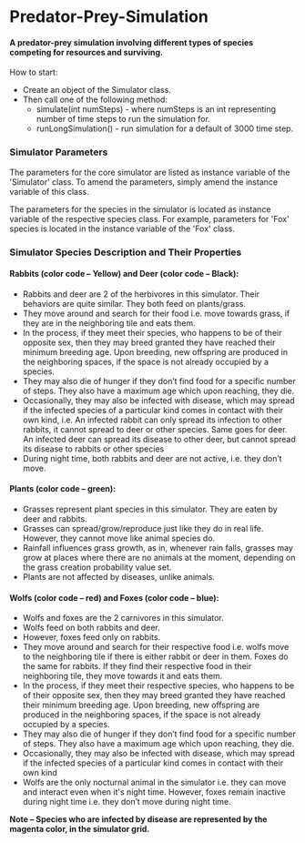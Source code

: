# Predator-Prey-Simulation
#### A predator-prey simulation involving different types of species competing for resources and surviving.

How to start:
- Create an object of the Simulator class.
- Then call one of the following method:
  - simulate(int numSteps) - where numSteps is an int representing number of time steps to run the simulation for.
  - runLongSimulation() - run simulation for a default of 3000 time step.
 
### Simulator Parameters
The parameters for the core simulator are listed as instance variable of the 'Simulator' class. To amend the parameters, simply amend the instance variable of this class.

The parameters for the  species in the simulator is located as instance variable of the respective species class. For example, parameters for 'Fox' species is located in the instance variable of the 'Fox' class.
 
### Simulator Species Description and Their Properties
#### Rabbits (color code – Yellow) and Deer (color code – Black):
* Rabbits and deer are 2 of the herbivores in this simulator. Their behaviors are quite similar. They both feed on plants/grass.
* They move around and search for their food i.e. move towards grass, if they are in the neighboring tile and eats them.
* In the process, if they meet their species, who happens to be of their opposite sex, then they may breed granted they have reached their minimum breeding age. Upon breeding, new offspring are produced in the neighboring spaces, if the space is not already occupied by a species.
* They may also die of hunger if they don’t find food for a specific number of steps. They also have a maximum age which upon reaching, they die.
* Occasionally, they may also be infected with disease, which may spread if the infected species of a particular kind comes in contact with their own kind, i.e. An infected rabbit can only spread its infection to other rabbits, it cannot spread to deer or other species. Same goes for deer. An infected deer can spread its disease to other deer, but cannot spread its disease to rabbits or other species
* During night time, both rabbits and deer are not active, i.e. they don’t move.

#### Plants (color code – green):
* Grasses represent plant species in this simulator. They are eaten by deer and rabbits.
* Grasses can spread/grow/reproduce just like they do in real life. However, they cannot move like animal species do.
* Rainfall influences grass growth, as in, whenever rain falls, grasses may grow at places where there are no animals at the moment, depending on the grass creation probability value set.
* Plants are not affected by diseases, unlike animals.

#### Wolfs (color code – red) and Foxes (color code – blue):
* Wolfs and foxes are the 2 carnivores in this simulator.
* Wolfs feed on both rabbits and deer.
* However, foxes feed only on rabbits.
* They move around and search for their respective food i.e. wolfs move to the neighboring tile if there is either rabbit or deer in them. Foxes do the same for rabbits. If they find their respective food in their neighboring tile, they move towards it and eats them.
* In the process, if they meet their respective species, who happens to be of their opposite sex, then they may breed granted they have reached their minimum breeding age. Upon breeding, new offspring are produced in the neighboring spaces, if the space is not already occupied by a species.
* They may also die of hunger if they don’t find food for a specific number of steps. They also have a maximum age which upon reaching, they die.
* Occasionally, they may also be infected with disease, which may spread if the infected species of a particular kind comes in contact with their own kind
* Wolfs are the only nocturnal animal in the simulator i.e. they can move and interact even when it's night time. However, foxes remain inactive during night time i.e. they don’t move during night time.

**Note – Species who are infected by disease are represented by the magenta color, in the simulator grid.**
